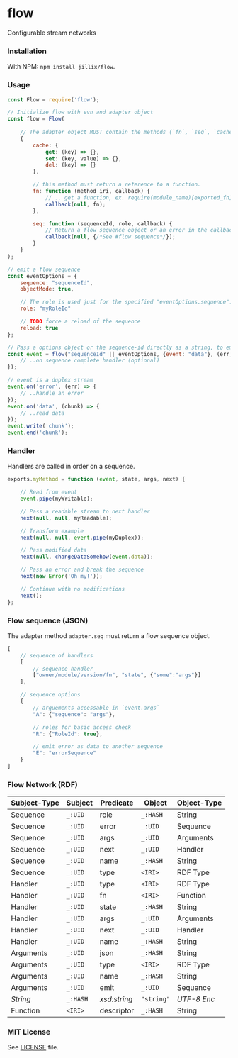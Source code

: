# flow
Configurable stream networks

### Installation
With NPM: `npm install jillix/flow`.

### Usage
```js
const Flow = require('flow');

// Initialize flow with evn and adapter object
const flow = Flow(
    
    // The adapter object MUST contain the methods (`fn`, `seq`, `cache.get`, `cache.set`, `cache.del`).
    {
        cache: {
            get: (key) => {},
            set: (key, value) => {},
            del: (key) => {}
        },

        // this method must return a reference to a function.
        fn: function (method_iri, callback) {
            // .. get a function, ex. require(module_name)[exported_fn]
            callback(null, fn);
        },

        seq: function (sequenceId, role, callback) {
            // Return a flow sequence object or an error in the callback.
            callback(null, {/*See #flow sequence*/});
        }
    }
);

// emit a flow sequence
const eventOptions = {
    sequence: "sequenceId",
    objectMode: true,

    // The role is used just for the specified "eventOptions.sequence".
    role: "myRoleId"

    // TODO force a reload of the sequence
    reload: true
};

// Pass a options object or the sequence-id directly as a string, to emit a sequence.
const event = flow("sequenceId" || eventOptions, {event: "data"}, (err, data) => {
    // ..on sequence complete handler (optional)
});

// event is a duplex stream
event.on('error', (err) => {
    // ..handle an error
});
event.on('data', (chunk) => {
    // ..read data
});
event.write('chunk');
event.end('chunk');
```
### Handler
Handlers are called in order on a sequence.
```js
exports.myMethod = function (event, state, args, next) {

    // Read from event
    event.pipe(myWritable);

    // Pass a readable stream to next handler
    next(null, null, myReadable);

    // Transform example
    next(null, null, event.pipe(myDuplex));

    // Pass modified data
    next(null, changeDataSomehow(event.data));

    // Pass an error and break the sequence
    next(new Error('Oh my!'));

    // Continue with no modifications
    next();
};
```
### Flow sequence (JSON)
The adapter method `adapter.seq` must return a flow sequence object.
```js
[
    // sequence of handlers
    [
        // sequence handler
        ["owner/module/version/fn", "state", {"some":"args"}]
    ],

    // sequence options
    {
        // arguements accessable in `event.args`
        "A": {"sequence": "args"},

        // roles for basic access check
        "R": {"RoleId": true},

        // emit error as data to another sequence
        "E": "errorSequence"
    }
]
```
### Flow Network (RDF)
| Subject-Type  | Subject  | Predicate      | Object     | Object-Type |
| ------------- | -------- | -------------- | -----------| ----------- |
| Sequence      | `_:UID`  | role           | `_:HASH`   | String      |
| Sequence      | `_:UID`  | error          | `_:UID`    | Sequence    |
| Sequence      | `_:UID`  | args           | `_:UID`    | Arguments   |
| Sequence      | `_:UID`  | next           | `_:UID`    | Handler     |
| Sequence      | `_:UID`  | name           | `_:HASH`   | String      |
| Sequence      | `_:UID`  | type           | `<IRI>`    | RDF Type    |
| Handler       | `_:UID`  | type           | `<IRI>`    | RDF Type    |
| Handler       | `_:UID`  | fn             | `<IRI>`    | Function    |
| Handler       | `_:UID`  | state          | `_:HASH`   | String      |
| Handler       | `_:UID`  | args           | `_:UID`    | Arguments   |
| Handler       | `_:UID`  | next           | `_:UID`    | Handler     |
| Handler       | `_:UID`  | name           | `_:HASH`   | String      |
| Arguments     | `_:UID`  | json           | `_:HASH`   | String      |
| Arguments     | `_:UID`  | type           | `<IRI>`    | RDF Type    |
| Arguments     | `_:UID`  | name           | `_:HASH`   | String      |
| Arguments     | `_:UID`  | emit           | `_:UID`    | Sequence    |
| *String*      | `_:HASH` | *xsd:string*   | `"string"` | *UTF-8 Enc* |
| Function      | `<IRI>`  | descriptor     | `_:HASH`   | String      |
### MIT License
See [LICENSE](https://github.com/jillix/flow/blob/master/LICENSE) file.
